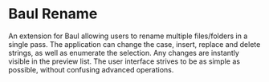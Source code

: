 # Baul Rename
An extension for Baul allowing users to rename multiple files/folders in a single pass. The application can change the case, insert, replace and delete strings, as well as enumerate the selection. Any changes are instantly visible in the preview list. The user interface strives to be as simple as possible, without confusing advanced operations.
